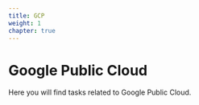 ```yaml
---
title: GCP
weight: 1
chapter: true
---
```


# Google Public Cloud

Here you will find tasks related to Google Public Cloud.